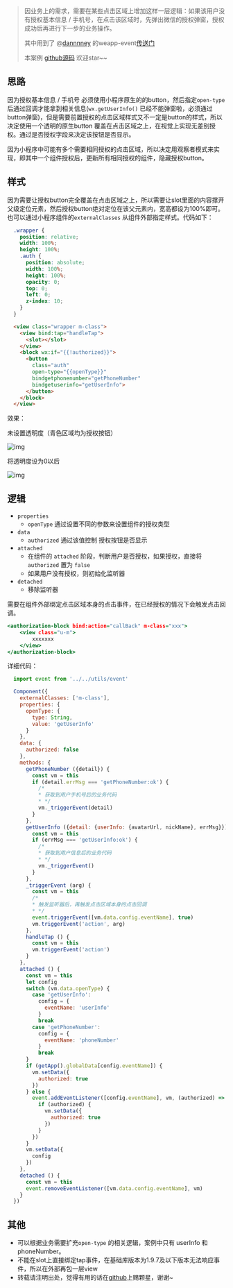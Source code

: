 > 因业务上的需求，需要在某些点击区域上增加这样一层逻辑：如果该用户没有授权基本信息 / 手机号，在点击该区域时，先弹出微信的授权弹窗，授权成功后再进行下一步的业务操作。
>
> 其中用到了 @[dannnney](https://github.com/dannnney) 的weapp-event[传送门](https://github.com/dannnney/weapp-event)
>
> 本案例 [github源码](https://github.com/FFFFF1/weapp-authorization-block) 欢迎star~~

## 思路

因为授权基本信息 / 手机号 必须使用小程序原生的的button，然后指定`open-type` 后通过回调才能拿到相关信息(`wx.getUserInfo()` 已经不能弹窗啦，必须通过button弹窗)，但是需要前置授权的点击区域样式又不一定是button的样式，所以决定使用一个透明的原生button 覆盖在点击区域之上，在视觉上实现无差别授权。通过是否授权字段来决定该按钮是否显示。

因为小程序中可能有多个需要相同授权的点击区域，所以决定用观察者模式来实现，即其中一个组件授权后，更新所有相同授权的组件，隐藏授权button。



## 样式

因为需要让授权button完全覆盖在点击区域之上，所以需要让slot里面的内容撑开父级定位元素，然后授权button绝对定位在该父元素内，宽高都设为100%即可。也可以通过小程序组件的`externalClasses` 从组件外部指定样式。代码如下：

```css
  .wrapper {
    position: relative;
    width: 100%;
    height: 100%;
    .auth {
      position: absolute;
      width: 100%;
      height: 100%;
      opacity: 0;
      top: 0;
      left: 0;
      z-index: 10;
    }
  }
```



```html
  <view class="wrapper m-class">
    <view bind:tap="handleTap">
      <slot></slot>
    </view>
    <block wx:if="{{!authorized}}">
      <button
        class="auth"
        open-type="{{openType}}"
        bindgetphonenumber="getPhoneNumber"
        bindgetuserinfo="getUserInfo">
      </button>
    </block>
  </view>
```

效果：

未设置透明度（青色区域均为授权按钮）

![img](https://user-gold-cdn.xitu.io/2018/7/31/164ef88f602cca45?w=415&h=733&f=png&s=46456)

将透明度设为0以后

![img](https://user-gold-cdn.xitu.io/2018/7/31/164ef8688c2de0e3?w=411&h=734&f=png&s=49964)



## 逻辑

* `properties`
  * `openType` 通过设置不同的参数来设置组件的授权类型
* `data`
  * `authorized` 通过该值控制 授权按钮是否显示
* `attached`
  * 在组件的 `attached` 阶段，判断用户是否授权，如果授权，直接将`authorized` 置为 `false`
  * 如果用户没有授权，则初始化监听器
* `detached`
  * 移除监听器

需要在组件外部绑定点击区域本身的点击事件，在已经授权的情况下会触发点击回调。

```htm
<authorization-block bind:action="callBack" m-class="xxx">
    <view class="u-m">
    	xxxxxxx
    </view>
</authorization-block>
```

详细代码：

```javascript
  import event from '../../utils/event'

  Component({
    externalClasses: ['m-class'],
    properties: {
      openType: {
        type: String,
        value: 'getUserInfo'
      }
    },
    data: {
      authorized: false
    },
    methods: {
      getPhoneNumber ({detail}) {
        const vm = this
        if (detail.errMsg === 'getPhoneNumber:ok') {
          /*
          * 获取到用户手机号后的业务代码
          * */
          vm._triggerEvent(detail)
        }
      },
      getUserInfo ({detail: {userInfo: {avatarUrl, nickName}, errMsg}}) {
        const vm = this
        if (errMsg === 'getUserInfo:ok') {
          /*
          * 获取到用户信息后的业务代码
          * */
          vm._triggerEvent()
        }
      },
      _triggerEvent (arg) {
        const vm = this
        /*
        * 触发监听器后，再触发点击区域本身的点击回调
        * */
        event.triggerEvent([vm.data.config.eventName], true)
        vm.triggerEvent('action', arg)
      },
      handleTap () {
        const vm = this
        vm.triggerEvent('action')
      }
    },
    attached () {
      const vm = this
      let config
      switch (vm.data.openType) {
        case 'getUserInfo':
          config = {
            eventName: 'userInfo'
          }
          break
        case 'getPhoneNumber':
          config = {
            eventName: 'phoneNumber'
          }
          break
      }
      if (getApp().globalData[config.eventName]) {
        vm.setData({
          authorized: true
        })
      } else {
        event.addEventListener([config.eventName], vm, (authorized) => {
          if (authorized) {
            vm.setData({
              authorized: true
            })
          }
        })
      }
      vm.setData({
        config
      })
    },
    detached () {
      const vm = this
      event.removeEventListener([vm.data.config.eventName], vm)
    }
  })
```



## 其他

* 可以根据业务需要扩充`open-type` 的相关逻辑，案例中只有 userInfo 和phoneNumber。
* 不能在slot上直接绑定tap事件，在基础库版本为1.9.7及以下版本无法响应事件，所以在外部再包一层view
* 转载请注明出处，觉得有用的话在[github](https://github.com/FFFFF1/weapp-authorization-block)上赐颗星，谢谢~